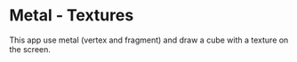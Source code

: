 # Metal - Textures

This app use metal (vertex and fragment) and draw a cube with a texture on the screen. 
